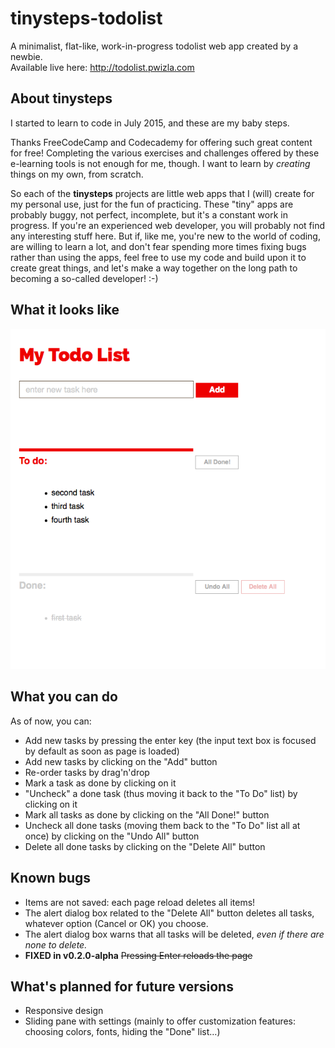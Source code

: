 # tinysteps-todolist
A minimalist, flat-like, work-in-progress todolist web app created by a newbie.    
Available live here: http://todolist.pwizla.com

## About tinysteps

I started to learn to code in July 2015, and these are my baby steps.

Thanks FreeCodeCamp and Codecademy for offering such great content for free! 
Completing the various exercises and challenges offered by these e-learning tools is not enough for me, though. I want to learn by _creating_ things on my own, from scratch.    

So each of the **tinysteps** projects are little web apps that I (will) create for my personal use, just for the fun of practicing. These "tiny" apps are probably buggy, not perfect, incomplete, but it's a constant work in progress. If you're an experienced web developer, you will probably not find any interesting stuff here. But if, like me, you're new to the world of coding, are willing to learn a lot, and don't fear spending more times fixing bugs rather than using the apps, feel free to use my code and build upon it to create great things, and let's make a way together on the long path to becoming a so-called developer! :-)

## What it looks like

![UI screenshot as of 2015, July 17th](https://github.com/pwizla/tinysteps-todolist/blob/master/resources/images/screenshots/UI-screenshot-2015_07_17-17_50.png)

## What you can do

As of now, you can:

* Add new tasks by pressing the enter key (the input text box is focused by default as soon as page is loaded)
* Add new tasks by clicking on the "Add" button 
* Re-order tasks by drag'n'drop
* Mark a task as done by clicking on it
* "Uncheck" a done task (thus moving it back to the "To Do" list) by clicking on it 
* Mark all tasks as done by clicking on the "All Done!" button
* Uncheck all done tasks (moving them back to the "To Do" list all at once) by clicking on the "Undo All" button
* Delete all done tasks by clicking on the "Delete All" button

## Known bugs

* Items are not saved: each page reload deletes all items!
* The alert dialog box related to the "Delete All" button deletes all tasks, whatever option (Cancel or OK) you choose.
* The alert dialog box warns that all tasks will be deleted, *even if there are none to delete.*
* **FIXED in v0.2.0-alpha** ~~Pressing Enter reloads the page~~


## What's planned for future versions

* Responsive design
* Sliding pane with settings (mainly to offer customization features: choosing colors, fonts, hiding the "Done" list…)
